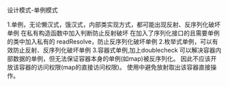 设计模式-单例模式


1.单例，无论懒汉式，饿汉式，内部类实现方式，都可能出现反射、反序列化破坏单例
    在私有构造函数中加入判断防止反射破坏
    在加入了序列化接口的且需要单例的类中加入私有的 readResolve，防止反序列化破坏单例
2.枚举式单例，可以有效防止反射、反序列化破坏单例
3.容器式单例,加上doublecheck 可以解决容器内部数据的单例，但无法保证容器本身的单例(如map)被反序列化。
  因此不应该开放该容器的访问权限(map的直接访问权限)。
  使用中避免放射取出该容器直接操作。
    